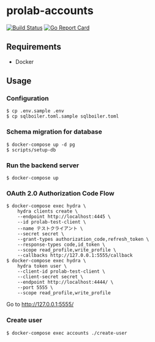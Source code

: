 # prolab-accounts
[![Build Status](https://travis-ci.com/ProgrammingLab/prolab-accounts.svg?branch=master)](https://travis-ci.com/ProgrammingLab/prolab-accounts)
[![Go Report Card](https://goreportcard.com/badge/github.com/ProgrammingLab/prolab-accounts)](https://goreportcard.com/report/github.com/ProgrammingLab/prolab-accounts)

## Requirements

- Docker

## Usage

### Configuration

```
$ cp .env.sample .env
$ cp sqlboiler.toml.sample sqlboiler.toml
```

### Schema migration for database

```
$ docker-compose up -d pg
$ scripts/setup-db
```

### Run the backend server

```
$ docker-compose up
```

### OAuth 2.0 Authorization Code Flow
```
$ docker-compose exec hydra \
    hydra clients create \
    --endpoint http://localhost:4445 \
    --id prolab-test-client \
    --name テストクライアント \
    --secret secret \
    --grant-types authorization_code,refresh_token \
    --response-types code,id_token \
    --scope read_profile,write_profile \
    --callbacks http://127.0.0.1:5555/callback
$ docker-compose exec hydra \
    hydra token user \
    --client-id prolab-test-client \
    --client-secret secret \
    --endpoint http://localhost:4444/ \
    --port 5555 \
    --scope read_profile,write_profile
```
Go to http://127.0.0.1:5555/

### Create user
```
$ docker-compose exec accounts ./create-user
```
